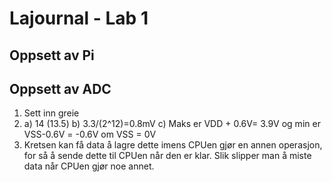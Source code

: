 Lajournal - Lab 1
=================

## Oppsett av Pi

## Oppsett av ADC

1. Sett inn greie
2. a) 14 (13.5)
b) 3.3/(2^12)=0.8mV
c) Maks er VDD + 0.6V= 3.9V og min er VSS-0.6V = -0.6V om VSS = 0V
3. Kretsen kan få data å lagre dette imens CPUen gjør en annen operasjon, for så å sende dette til CPUen når den er klar. Slik slipper man å miste data når CPUen gjør noe annet. 

